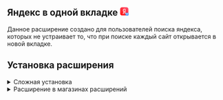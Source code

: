 <div>
  <h2>Яндекс в одной вкладке <img src="images/icon-32.png" width="20px"></h2>
  <p><p>Данное расширение создано для пользователей поиска яндекса, которых не устраивает то, что при поиске каждый сайт открывается в новой вкладке.
</div>

<div>
<h2>Установка расширения</h2>

<details>
<summary>Cложная установка</summary>

1. Открыть страницу (chrome://extensions)
2. Включить режим разработчика (правый верхний угол)
3. Загрузить распакованное расширение (левый верхний угол)

</details>

<details>
<summary>Расширение в магазинах расширений</summary> 

1. https://chromewebstore.google.com/detail/одна-вкладка-поиска-яндек/gdmgaolhbllpodgbdpmgbcdnplkcijcd?authuser=1&hl=ru.
</details>
</div>
